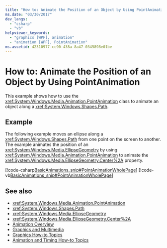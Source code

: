 ```yaml
---
title: "How to: Animate the Position of an Object by Using PointAnimation"
ms.date: "03/30/2017"
dev_langs: 
  - "csharp"
  - "vb"
helpviewer_keywords: 
  - "graphics [WPF], animation"
  - "animation [WPF], PointAnimation"
ms.assetid: 42310977-cc90-438a-8a47-0345898e01be
---
```

# How to: Animate the Position of an Object by Using PointAnimation
This example shows how to use the <xref:System.Windows.Media.Animation.PointAnimation> class to animate an object along a <xref:System.Windows.Shapes.Path>.  
  
## Example  
 The following example moves an ellipse along a <xref:System.Windows.Shapes.Path> from one point on the screen to another. The example animates the position of an <xref:System.Windows.Media.EllipseGeometry> by using <xref:System.Windows.Media.Animation.PointAnimation> to animate the <xref:System.Windows.Media.EllipseGeometry.Center%2A> property.  
  
 [!code-csharp[BasicAnimations_snip#PointAnimationWholePage](../../../../samples/snippets/csharp/VS_Snippets_Wpf/BasicAnimations_snip/CSharp/PointAnimationExample.cs#pointanimationwholepage)]
 [!code-vb[BasicAnimations_snip#PointAnimationWholePage](../../../../samples/snippets/visualbasic/VS_Snippets_Wpf/BasicAnimations_snip/VisualBasic/PointAnimationExample.vb#pointanimationwholepage)]  
  
## See also
- <xref:System.Windows.Media.Animation.PointAnimation>
- <xref:System.Windows.Shapes.Path>
- <xref:System.Windows.Media.EllipseGeometry>
- <xref:System.Windows.Media.EllipseGeometry.Center%2A>
- [Animation Overview](../../../../docs/framework/wpf/graphics-multimedia/animation-overview.md)
- [Graphics and Multimedia](../../../../docs/framework/wpf/graphics-multimedia/index.md)
- [Graphics How-to Topics](../../../../docs/framework/wpf/graphics-multimedia/graphics-how-to-topics.md)
- [Animation and Timing How-to Topics](animation-and-timing-how-to-topics.md)
